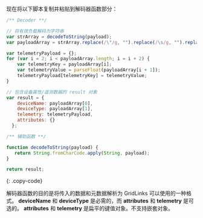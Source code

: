 现在将以下脚本复制并粘贴到解码器函数部分：

```javascript
/** Decoder **/

// 将有效负载解码为字符串
var strArray = decodeToString(payload);
var payloadArray = strArray.replace(/\"/g, "").replace(/\s/g, "").replace(/\\n/g, "").split(',');

var telemetryPayload = {};
for (var i = 2; i < payloadArray.length; i = i + 2) {
    var telemetryKey = payloadArray[i];
    var telemetryValue = parseFloat(payloadArray[i + 1]);
    telemetryPayload[telemetryKey] = telemetryValue;
}

// 包含设备属性/遥测数据的 result 对象
var result = {
    deviceName: payloadArray[0],
    deviceType: payloadArray[1],
    telemetry: telemetryPayload,
    attributes: {}
  };

/** 辅助函数 **/

function decodeToString(payload) {
   return String.fromCharCode.apply(String, payload);
}

return result;

``` 
{: .copy-code}

解码器函数的目的是将传入的数据和元数据解析为 GridLinks 可以使用的一种格式。
**deviceName** 和 **deviceType** 是必需的，而 **attributes** 和 **telemetry** 是可选的。
**attributes** 和 **telemetry** 是扁平的键值对象。不支持嵌套对象。